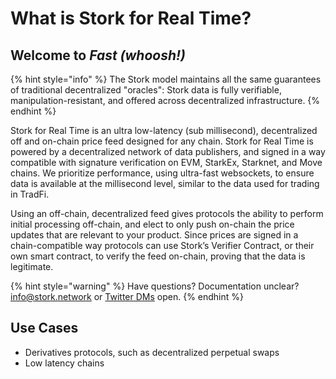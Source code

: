 # What is Stork for Real Time?

## Welcome to _Fast (whoosh!)_&#x20;

{% hint style="info" %}
The Stork model maintains all the same guarantees of traditional decentralized "oracles": Stork data is fully verifiable, manipulation-resistant, and offered across decentralized infrastructure.
{% endhint %}

Stork for Real Time is an ultra low-latency (sub millisecond), decentralized off and on-chain price feed designed for any chain. Stork for Real Time is powered by a decentralized network of data publishers, and signed in a way compatible with signature verification on EVM, StarkEx, Starknet, and Move chains. We prioritize performance, using ultra-fast websockets, to ensure data is available at the millisecond level, similar to the data used for trading in TradFi.&#x20;

Using an off-chain, decentralized feed gives protocols the ability to perform initial processing off-chain, and elect to only push on-chain the price updates that are relevant to your product. Since prices are signed in a chain-compatible way protocols can use Stork’s Verifier Contract, or their own smart contract, to verify the feed on-chain, proving that the data is legitimate.&#x20;

{% hint style="warning" %}
Have questions? Documentation unclear? [info@stork.network](mailto:info@stork.network) or [Twitter DMs](https://twitter.com/StorkOracle) open.
{% endhint %}

## Use Cases

* Derivatives protocols, such as decentralized perpetual swaps
* Low latency chains
